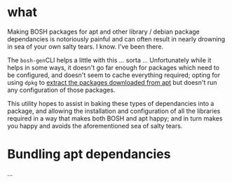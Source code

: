 # what
Making BOSH packages for apt and other library / debian package dependancies is notoriously painful and can often result in nearly drowning in sea of your own salty tears. I know. I've been there.

The `bosh-gen`CLI helps a little with this ... sorta ... Unfortunately while it helps in some ways, it doesn't go far enough for packages which need to be configured, and doesn't seem to cache everything required; opting for using `dpkg` to [extract the packages downloaded from apt](https://github.com/cloudfoundry-community/bosh-gen/blob/c96819a102b50ede13717f2aa621b796d92e9892/lib/bosh/gen/generators/package_apt_generator.rb) but doesn't run any configuration of those packages.

This utility hopes to assist in baking these types of dependancies into a package, and allowing the installation and configuration of all the libraries required in a way that makes both BOSH and apt happy; and in turn makes you happy and avoids the aforementioned sea of salty tears.

# Bundling apt dependancies

...
